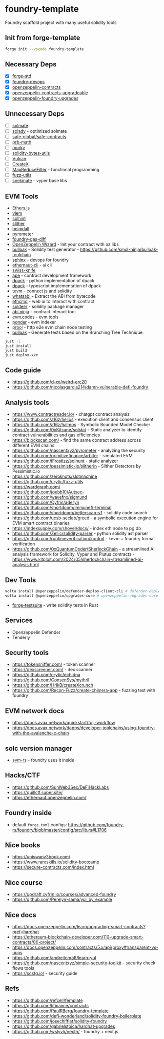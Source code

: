 # foundry-template

Foundry scaffold project with many useful solidity tools

## Init from forge-template

```sh
forge init --vscode foundry-template
```

## Necessary Deps

* [x] [forge-std](https://github.com/foundry-rs/forge-std)
* [x] [foundry-devops](https://github.com/Cyfrin/foundry-devops)
* [x] [openzeppelin-contracts](https://github.com/openzeppelin/openzeppelin-contracts)
* [x] [openzeppelin-contracts-upgradeable](https://github.com/OpenZeppelin/openzeppelin-contracts-upgradeable)
* [x] [openzeppelin-foundry-upgrades](https://github.com/OpenZeppelin/openzeppelin-foundry-upgrades)

## Unnecessary Deps

* [ ] [solmate](https://github.com/transmissions11/solmate)
* [ ] [solady](https://github.com/vectorized/solady) - optimized solmate
* [ ] [safe-global/safe-contracts](https://github.com/safe-global/safe-contracts)
* [ ] [prb-math](https://github.com/PaulRBerg/prb-math)
* [ ] [murky](https://github.com/dmfxyz/murky)
* [ ] [solidity-bytes-utils](https://github.com/GNSPS/solidity-bytes-utils)
* [ ] [Vulcan](https://github.com/nomoixyz/vulcan)
* [ ] [CreateX](https://github.com/pcaversaccio/createx)
* [ ] [MapReduceFilter](https://github.com/soltheon/MapReduceFilter) - functional programming.
* [ ] [fuzz-utils](https://github.com/crytic/fuzz-utils)
* [ ] [snekmate](https://github.com/pcaversaccio/snekmate) - vyper base libs

## EVM Tools

* [Ethers.js](https://ethers.org/)
* [viem](https://viem.sh/)
* [solhint](https://github.com/protofire/solhint)
* [slither](https://github.com/crytic/slither)
* [heimdall](https://github.com/Jon-Becker/heimdall-rs)
* [pyrometer](https://github.com/nascentxyz/pyrometer)
* [foundry-gas-diff](https://github.com/Rubilmax/foundry-gas-diff)
* [OpenZeppelin Wizard](https://wizard.openzeppelin.com/#custom) - Init your contract with oz libs
* [bulloak](https://github.com/alexfertel/bulloak) - Solidity test generator - <https://github.com/smol-ninja/bulloak-toolchain>
* [sphinx](https://github.com/sphinx-labs/sphinx) - devops for foundry
* [ethernaut-cli](https://github.com/theethernaut/ethernaut-cli) - ai cli
* [swiss-knife](https://contract-address.swiss-knife.xyz/)
* [ape](https://github.com/apeworx/ape) - contract development framework
* [dpack](https://github.com/banteg/dpack) - python implementation of dpack
* [dpack](https://github.com/ricobank/dpack) - typescript implementation of dpack
* [tevm](https://github.com/evmts/tevm-monorepo) - connect js and solidity
* [whatsabi](https://github.com/shazow/whatsabi) - Extract the ABI from bytecode
* [ethcmd](https://github.com/verynifty/ethcmd) - web ui to interact with contract
* [soldeer](https://github.com/mario-eth/soldeer) - solidity package manager
* [abi.ninja](https://github.com/BuidlGuidl/abi.ninja) - contract interact tool
* [evm.codes](https://www.evm.codes/) - evm tools
* [ponder](https://github.com/ponder-sh/ponder) - evm indexer
* [prool](https://github.com/wevm/prool) - http e2e evm chain node testing
* [bulloak](https://github.com/alexfertel/bulloak) - Generate tests based on the Branching Tree Technique.

```sh
just -l
just install
just build
just deploy-xxx
```

## Code guide

* <https://github.com/d-xo/weird-erc20>
* <https://github.com/nicolasgarcia214/damn-vulnerable-defi-foundry>

## Analysis tools

* <https://www.contractreader.io/> - chatgpt contract analysis
* <https://github.com/a16z/helios> - execution client and consensus client
* <https://github.com/a16z/halmos> - Symbolic Bounded Model Checker
* <https://github.com/0xKitsune/solstat> - Static analyzer to identify contract vulnerabilities and gas efficiencies
* <https://blockscan.com/> - find the same contract address across different EVM chains.
* <https://github.com/nascentxyz/pyrometer> - analyzing the security
* <https://github.com/primitivefinance/arbiter> - simulated EVM.
* <https://github.com/iFrostizz/solhunt> - static analyzer
* <https://github.com/pessimistic-io/slitherin> - Slither Detectors by Pessimistic.io
* <https://github.com/zeroknots/slotmachine>
* <https://github.com/crytic/fuzz-utils>
* <https://wardgraph.com/>
* <https://github.com/joebb10/Autsec->
* <https://github.com/wavefnx/sigmund>
* <https://github.com/Cyfrin/aderyn>
* <https://github.com/shortdoom/immunefi-terminal>
* <https://github.com/shortdoom/betterscan-v1> - solidity code search
* <https://github.com/ucsb-seclab/greed> - a symbolic execution engine for EVM smart contract binaries
* <https://indexsupply.com/shovel/docs/> - index eth node to pg db
* <https://github.com/Zellic/solidity-parser> - python solidity ast parser
* <https://github.com/runtimeverification/kontrol> - kevm + foundry formal verification
* <https://github.com/0xQuantumCoder/SherlockChain> - a streamlined AI analysis framework for Solidity, Vyper and Plutus contracts - <https://www.kitploit.com/2024/05/sherlockchain-streamlined-ai-analysis.html>

## Dev Tools

```sh
volta install @openzeppelin/defender-deploy-client-cli # defender-deploy-client-cli
volta install @openzeppelin/upgrades-core # openzeppelin-upgrades-core
```

* [forge-testsuite](https://github.com/polytope-labs/forge-testsuite) - write solidity tests in Rust

## Services

* Openzeppelin Defender
* Tenderly

## Security tools

* <https://tokensniffer.com/> - token scanner
* <https://dexscreener.com/> - dex scanner
* <https://github.com/crytic/echidna>
* <https://github.com/ConsenSys/mythril>
* <https://github.com/HrikB/createXcrunch>
* <https://github.com/Recon-Fuzz/create-chimera-app> - fuzzing test with foundry

## EVM network docs

* <https://docs.avax.network/quickstart/fuji-workflow>
* <https://docs.avax.network/dapps/developer-toolchains/using-foundry-with-the-avalanche-c-chain>

## solc version manager

* [svm-rs](https://github.com/ethers-rs/svm-rs) - foundry uses it inside

## Hacks/CTF

* <https://github.com/SunWeb3Sec/DeFiHackLabs>
* <https://quillctf.super.site/>
* <https://ethernaut.openzeppelin.com/>

## Foundry inside

* default `forge.toml` configs: <https://github.com/foundry-rs/foundry/blob/master/config/src/lib.rs#L1706>

## Nice books

* <https://uniswapv3book.com/>
* <https://www.rareskills.io/solidity-bootcamp>
* <https://secure-contracts.com/index.html>

## Nice course

* <https://updraft.cyfrin.io/courses/advanced-foundry>
* <https://github.com/Perelyn-sama/yul_by_example>

## Nice docs

* <https://docs.openzeppelin.com/learn/upgrading-smart-contracts?pref=hardhat>
* <https://ethereum-blockchain-developer.com/110-upgrade-smart-contracts/00-project/>
* <https://docs.openzeppelin.com/contracts/5.x/api/proxy#transparent-vs-uups>
* <https://github.com/andreitoma8/learn-yul>
* <https://github.com/nascentxyz/simple-security-toolkit> - security check flows tools
* <https://scsfg.io/> - security guide

## Refs

* <https://github.com/refcell/femplate>
* <https://github.com/lifinance/contracts>
* <https://github.com/PaulRBerg/foundry-template>
* <https://github.com/defi-wonderland/solidity-foundry-boilerplate>
* <https://github.com/josechifflet/solidity-foundry>
* <https://github.com/gabrielstoica/hardhat-upgrades>
* <https://github.com/wslyvh/nexth/> - foundry + next.js
